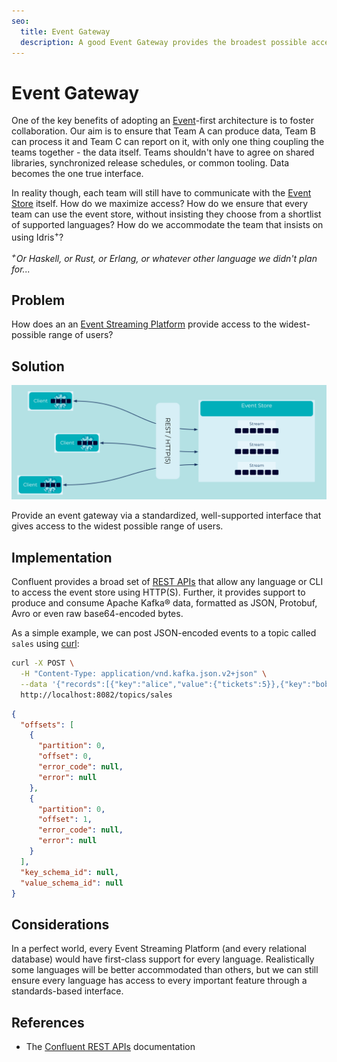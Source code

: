 ```yaml
---
seo:
  title: Event Gateway
  description: A good Event Gateway provides the broadest possible access to different users of the Event Store.
---
```


# Event Gateway

One of the key benefits of adopting an
[Event](../event/event.md)-first architecture is to foster
collaboration. Our aim is to ensure that Team A can produce data, Team
B can process it and Team C can report on it, with only one thing
coupling the teams together - the data itself.  Teams shouldn't have
to agree on shared libraries, synchronized release schedules, or
common tooling. Data becomes the one true interface.

In reality though, each team will still have to communicate with the
[Event Store][event_store] itself. How do we maximize access? How do
we ensure that every team can use the event store, without insisting
they choose from a shortlist of supported languages?  How do we
accommodate the team that insists on using Idris<sup>+</sup>?

<i><sup>+</sup>Or Haskell, or Rust, or Erlang, or whatever other
language we didn't plan for...</i>

## Problem

How does an an [Event Streaming
Platform](../event-stream/event-streaming-platform.md) provide access
to the widest-possible range of users?

## Solution

![event-gateway](../img/event-gateway.svg)

Provide an event gateway via a standardized, well-supported interface
that gives access to the widest possible range of users.

## Implementation

Confluent provides a broad set of [REST APIs][rest_apis] that allow any
language or CLI to access the event store using HTTP(S). Further, it provides
support to produce and consume Apache Kafka® data, formatted as JSON, Protobuf, Avro or
even raw base64-encoded bytes.

As a simple example, we can post JSON-encoded events to a topic called
`sales` using [curl][curl]:

```sh
curl -X POST \
  -H "Content-Type: application/vnd.kafka.json.v2+json" \
  --data '{"records":[{"key":"alice","value":{"tickets":5}},{"key":"bob","value":{"tickets":10}}]}' \
  http://localhost:8082/topics/sales
```

```json
{
  "offsets": [
    {
      "partition": 0,
      "offset": 0,
      "error_code": null,
      "error": null
    },
    {
      "partition": 0,
      "offset": 1,
      "error_code": null,
      "error": null
    }
  ],
  "key_schema_id": null,
  "value_schema_id": null
}
```

## Considerations

In a perfect world, every Event Streaming Platform (and every relational
database) would have first-class support for every language. Realistically some
languages will be better accommodated than others, but we can still ensure
every language has access to every important feature through a standards-based
interface.

## References

* The [Confluent REST APIs][rest_apis] documentation

[event_store]: ../event-storage/event-store.md
[rest_apis]: https://docs.confluent.io/platform/current/kafka-rest/index.html
[curl]: https://curl.se/

